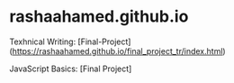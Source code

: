 # rashaahamed.github.io

Texhnical Writing:
[Final-Project] (https://rashaahamed.github.io/final_project_tr/index.html)

JavaScript Basics:
[Final Project]
